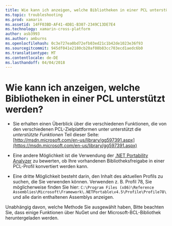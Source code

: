 ```yaml
---
title: Wie kann ich anzeigen, welche Bibliotheken in einer PCL unterstützt werden?
ms.topic: troubleshooting
ms.prod: xamarin
ms.assetid: 14FF03BD-AF41-4DB1-B307-2349C13DE7E4
ms.technology: xamarin-cross-platform
author: asb3993
ms.author: amburns
ms.openlocfilehash: 0c3e727ea0bd72efb03ed21c1b42de1023e36f93
ms.sourcegitcommit: 945df041e2180cb20af08b83cc703ecd1aedc6b0
ms.translationtype: MT
ms.contentlocale: de-DE
ms.lasthandoff: 04/04/2018
---
```

# <a name="how-can-i-view-what-libraries-are-supported-in-a-pcl"></a>Wie kann ich anzeigen, welche Bibliotheken in einer PCL unterstützt werden?

- Sie erhalten einen Überblick über die verschiedenen Funktionen, die von den verschiedenen PCL-Zielplattformen unter unterstützt die *unterstützte Funktionen* Teil dieser Seite: [http://msdn.microsoft.com/en-us/library/gg597391.aspx](https://msdn.microsoft.com/en-us/library/gg597391.aspx)

- Eine andere Möglichkeit ist die Verwendung der [.NET Portability Analyzer](https://visualstudiogallery.msdn.microsoft.com/1177943e-cfb7-4822-a8a6-e56c7905292b) zu bewerten, ob Ihre vorhandenen Bibliotheksfreigabe in einer PCL-Profil konvertiert werden kann.

- Eine dritte Möglichkeit besteht darin, den Inhalt des aktuellen Profils zu suchen, die Sie verwenden können. Verwenden z. B. Profil 78, Sie möglicherweise finden Sie hier: `C:\Program Files (x86)\Reference Assemblies\Microsoft\Framework\.NETPortable\v4.5\Profile\Profile78\` und alle darin enthaltenen Assemblys anzeigen.

Unabhängig davon, welche Methode Sie ausgewählt haben, Bitte beachten Sie, dass einige Funktionen über NuGet und der Microsoft-BCL-Bibliothek heruntergeladen werden.
